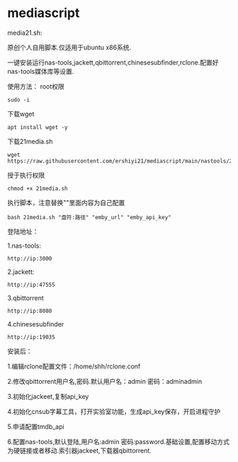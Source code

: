 # mediascript
media21.sh:

原创个人自用脚本.仅适用于ubuntu x86系统.

一键安装运行nas-tools,jackett,qbittorrent,chinesesubfinder,rclone.配置好nas-tools媒体库等设置.

使用方法：
root权限
```
sudo -i
```
下载wget
```
apt install wget -y 
```
下载21media.sh
```
wget https://raw.githubusercontent.com/ershiyi21/mediascript/main/nastools/21media.sh
```
授于执行权限
```
chmod +x 21media.sh
```
执行脚本，注意替换""里面内容为自己配置
```
bash 21media.sh "盘符:路径" "emby_url" "emby_api_key"
```

登陆地址：

1.nas-tools:
```
http://ip:3000
```
2.jackett:
```
http://ip:47555
```
3.qbittorrent
```
http://ip:8080
```
4.chinesesubfinder
```
http://ip:19035
```

安装后：

1.编辑rclone配置文件：/home/shh/rclone.conf

2.修改qbittorrent用户名,密码.默认用户名：admin 密码：adminadmin

3.初始化jackeet,复制api_key

4.初始化cnsub字幕工具，打开实验室功能，生成api_key保存，开启进程守护

5.申请配置tmdb_api

6.配置nas-tools,默认登陆,用户名:admin 密码:password.基础设置,配置移动方式为硬链接或者移动.索引器jackeet,下载器qbittorrent.

